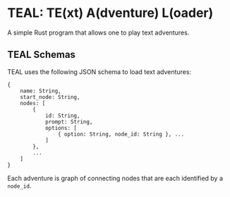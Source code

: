 # TEAL: TE(xt) A(dventure) L(oader)

A simple Rust program that allows one to play text adventures.

## TEAL Schemas

TEAL uses the following JSON schema to load text adventures:

```
{
    name: String,
    start_node: String,
    nodes: [
        {
            id: String,
            prompt: String,
            options: [
                { option: String, node_id: String }, ...
            ]
        },
        ...
    ]
}
```

Each adventure is graph of connecting nodes that are each identified by a `node_id`. 